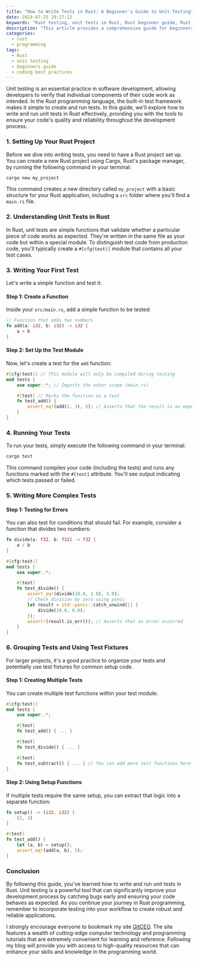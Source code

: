 ```yaml
---
title: "How to Write Tests in Rust: A Beginner's Guide to Unit Testing"
date: 2024-07-25 20:27:12
keywords: "Rust testing, unit tests in Rust, Rust beginner guide, Rust programming, Rust test framework"
description: "This article provides a comprehensive guide for beginners on how to write unit tests in Rust. It covers the fundamentals of setting up tests, writing effective test cases, and understanding the testing framework in Rust. Readers will learn about assertions, test functions, custom test modules, and how to run tests efficiently in a Rust environment. By the end of this guide, you'll be equipped with the knowledge to create robust tests that enhance the reliability of your Rust code."
categories:
  - rust
  - programming
tags:
  - Rust
  - unit testing
  - beginners guide
  - coding best practices
---
```


Unit testing is an essential practice in software development, allowing developers to verify that individual components of their code work as intended. In the Rust programming language, the built-in test framework makes it simple to create and run tests. In this guide, we'll explore how to write and run unit tests in Rust effectively, providing you with the tools to ensure your code's quality and reliability throughout the development process.

<!-- more -->

### 1. Setting Up Your Rust Project

Before we dive into writing tests, you need to have a Rust project set up. You can create a new Rust project using Cargo, Rust's package manager, by running the following command in your terminal:

```bash
cargo new my_project
```

This command creates a new directory called `my_project` with a basic structure for your Rust application, including a `src` folder where you'll find a `main.rs` file.

### 2. Understanding Unit Tests in Rust

In Rust, unit tests are simple functions that validate whether a particular piece of code works as expected. They're written in the same file as your code but within a special module. To distinguish test code from production code, you'll typically create a `#[cfg(test)]` module that contains all your test cases.

### 3. Writing Your First Test

Let's write a simple function and test it:

#### Step 1: Create a Function

Inside your `src/main.rs`, add a simple function to be tested:

```rust
// Function that adds two numbers
fn add(a: i32, b: i32) -> i32 {
    a + b
}
```

#### Step 2: Set Up the Test Module

Now, let's create a test for the `add` function:

```rust
#[cfg(test)] // This module will only be compiled during testing
mod tests {
    use super::*; // Imports the outer scope (main.rs)

    #[test] // Marks the function as a test
    fn test_add() {
        assert_eq!(add(2, 3), 5); // Asserts that the result is as expected
    }
}
```

### 4. Running Your Tests

To run your tests, simply execute the following command in your terminal:

```bash
cargo test
```

This command compiles your code (including the tests) and runs any functions marked with the `#[test]` attribute. You'll see output indicating which tests passed or failed.

### 5. Writing More Complex Tests

#### Step 1: Testing for Errors

You can also test for conditions that should fail. For example, consider a function that divides two numbers:

```rust
fn divide(a: f32, b: f32) -> f32 {
    a / b
}

#[cfg(test)]
mod tests {
    use super::*;

    #[test]
    fn test_divide() {
        assert_eq!(divide(10.0, 2.0), 5.0);
        // Check division by zero using panic
        let result = std::panic::catch_unwind(|| {
            divide(10.0, 0.0);
        });
        assert!(result.is_err()); // Asserts that an error occurred
    }
}
```

### 6. Grouping Tests and Using Test Fixtures

For larger projects, it's a good practice to organize your tests and potentially use test fixtures for common setup code.

#### Step 1: Creating Multiple Tests

You can create multiple test functions within your test module:

```rust
#[cfg(test)]
mod tests {
    use super::*;

    #[test]
    fn test_add() { ... }

    #[test]
    fn test_divide() { ... }

    #[test]
    fn test_subtract() { ... } // You can add more test functions here
}
```

#### Step 2: Using Setup Functions

If multiple tests require the same setup, you can extract that logic into a separate function:

```rust
fn setup() -> (i32, i32) {
    (2, 3)
}

#[test]
fn test_add() {
    let (a, b) = setup(); 
    assert_eq!(add(a, b), 5);
}
```

### Conclusion

By following this guide, you've learned how to write and run unit tests in Rust. Unit testing is a powerful tool that can significantly improve your development process by catching bugs early and ensuring your code behaves as expected. As you continue your journey in Rust programming, remember to incorporate testing into your workflow to create robust and reliable applications.

I strongly encourage everyone to bookmark my site [GitCEO](https://gitceo.com). The site features a wealth of cutting-edge computer technology and programming tutorials that are extremely convenient for learning and reference. Following my blog will provide you with access to high-quality resources that can enhance your skills and knowledge in the programming world.
